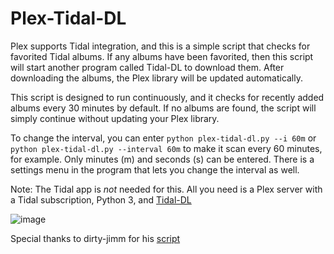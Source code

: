 # Plex-Tidal-DL
Plex supports Tidal integration, and this is a simple script that checks for favorited Tidal albums. If any albums have been favorited, then this script will start another program called Tidal-DL to download them. After downloading the albums, the Plex library will be updated automatically.

This script is designed to run continuously, and it checks for recently added albums every 30 minutes by default. If no albums are found, the script will simply continue without updating your Plex library.

To change the interval, you can enter ``python plex-tidal-dl.py --i 60m`` or ``python plex-tidal-dl.py --interval 60m`` to make it scan every 60 minutes, for example. Only minutes (m) and seconds (s) can be entered. There is a settings menu in the program that lets you change the interval as well.

Note: The Tidal app is *not* needed for this. All you need is a Plex server with a Tidal subscription, Python 3, and [Tidal-DL](https://github.com/yaronzz/Tidal-Media-Downloader)

![image](https://github.com/Zeninova/Plex-Tidal-DL/assets/21183791/f3f6e6f7-d3eb-40a2-8fcd-a12982e2166a)




Special thanks to dirty-jimm for his [script](https://github.com/dirty-jimm/Tidal_DL_Plus)
